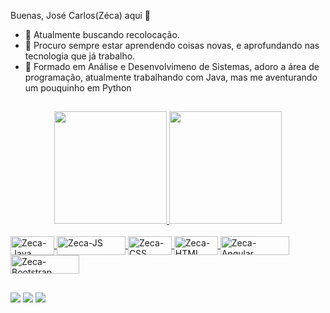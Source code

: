 Buenas, José Carlos(Zéca) aqui 👋



- 🔭 Atualmente buscando recolocação.
- 🌱 Procuro sempre estar aprendendo coisas novas, e aprofundando nas tecnologia que já trabalho.
- 💬 Formado em Análise e Desenvolvimeno de Sistemas, adoro a área de programação, atualmente trabalhando com Java, mas me aventurando um pouquinho em Python


##


<div align="center">
  <a href="https://github.com/JoseCarlosRM">
  <img height="180em" src="https://github-readme-stats.vercel.app/api?username=JoseCarlosRM&show_icons=true&theme=radical&include_all_commits=true&count_private=true"/>
  <img height="180em" src="https://github-readme-stats.vercel.app/api/top-langs/?username=JoseCarlosRM&layout=compact&langs_count=7&theme=radical"/>
</div>
<div style="display: inline_block"><br>
  <img align="center" alt="Zeca-Java" height="30" width="70" src="https://img.shields.io/badge/Java-ED8B00?style=for-the-badge&logo=java&logoColor=white">
  <img align="center" alt="Zeca-JS" height="30" width="110" src="https://img.shields.io/badge/JavaScript-323330?style=for-the-badge&logo=javascript&logoColor=F7DF1E">
  <img align="center" alt="Zeca-CSS" height="30" width="70" src="https://img.shields.io/badge/CSS3-1572B6?style=for-the-badge&logo=css3&logoColor=white">
  <img align="center" alt="Zeca-HTML" height="30" width="70" src="https://img.shields.io/badge/HTML5-E34F26?style=for-the-badge&logo=html5&logoColor=white">
  <img align="center" alt="Zeca-Angular" height="30" width="110" src="https://img.shields.io/badge/AngularJS-E23237?style=for-the-badge&logo=angularjs&logoColor=white">
  <img align="center" alt="Zeca-Bootstrap" height="30" width="110" src="https://img.shields.io/badge/Bootstrap-563D7C?style=for-the-badge&logo=bootstrap&logoColor=white">
</div>

##

<div> 
  <a href="https://www.instagram.com/zeca_martins/" target="_blank"><img src="https://img.shields.io/badge/-Instagram-%23E4405F?style=for-the-badge&logo=instagram&logoColor=white" target="_blank"></a>
  <a href = "mailto:josecarlos.projetojs@gmail.com"><img src="https://img.shields.io/badge/-Gmail-%23333?style=for-the-badge&logo=gmail&logoColor=white" target="_blank"></a>
  <a href="https://www.linkedin.com/in/josé-carlos-martins-6784902b/" target="_blank"><img src="https://img.shields.io/badge/-LinkedIn-%230077B5?style=for-the-badge&logo=linkedin&logoColor=white" target="_blank"></a> 
</div>  
  
